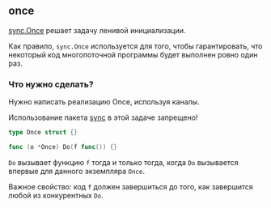 ## once

[sync.Once](https://golang.org/pkg/sync/#Once) решает задачу ленивой инициализации.

Как правило, `sync.Once` используется для того, чтобы гарантировать, что некоторый код многопоточной программы будет выполнен ровно один раз.

### Что нужно сделать?

Нужно написать реализацию Once, используя каналы.

Использование пакета [sync](https://golang.org/pkg/sync) в этой задаче запрещено!

```go
type Once struct {}

func (o *Once) Do(f func()) {}
```

`Do` вызывает функцию `f` тогда и только тогда, когда `Do` вызывается впервые для данного экземпляра `Once`.

Важное свойство: код `f` должен завершиться до того, как завершится любой из конкурентных `Do`.
